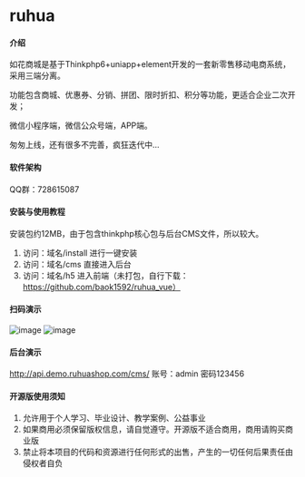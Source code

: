 # ruhua

#### 介绍
如花商城是基于Thinkphp6+uniapp+element开发的一套新零售移动电商系统，采用三端分离。

功能包含商城、优惠券、分销、拼团、限时折扣、积分等功能，更适合企业二次开发；

微信小程序端，微信公众号端，APP端。

匆匆上线，还有很多不完善，疯狂迭代中...

#### 软件架构
QQ群：728615087


#### 安装与使用教程
安装包约12MB，由于包含thinkphp核心包与后台CMS文件，所以较大。
1.  访问：域名/install 进行一键安装
2.  访问：域名/cms 直接进入后台
3.  访问：域名/h5 进入前端（未打包，自行下载：https://github.com/baok1592/ruhua_vue）

#### 扫码演示
![image](https://github.com/baok1592/ruhua/raw/master/xcx.jpg)
![image](https://github.com/baok1592/ruhua/raw/master/h5.png)

#### 后台演示
http://api.demo.ruhuashop.com/cms/	账号：admin	密码123456


#### 开源版使用须知
1.  允许用于个人学习、毕业设计、教学案例、公益事业
2.  如果商用必须保留版权信息，请自觉遵守。开源版不适合商用，商用请购买商业版
3.  禁止将本项目的代码和资源进行任何形式的出售，产生的一切任何后果责任由侵权者自负
